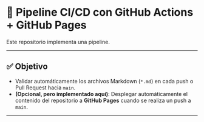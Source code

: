 # 🚀 Pipeline CI/CD con GitHub Actions + GitHub Pages

Este repositorio implementa una pipeline.

---

## ✅ Objetivo

- Validar automáticamente los archivos Markdown (`*.md`) en cada push o Pull Request hacia `main`.
- **(Opcional, pero implementado aquí)**: Desplegar automáticamente el contenido del repositorio a **GitHub Pages** cuando se realiza un push a `main`.

---
